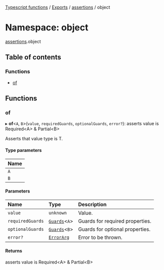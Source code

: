 [Typescript functions](../index.md) / [Exports](../modules.md) / [assertions](assertions.md) / object

# Namespace: object

[assertions](assertions.md).object

## Table of contents

### Functions

- [of](assertions.object.md#of)

## Functions

### of

▸ **of**<`A`, `B`\>(`value`, `requiredGuards`, `optionalGuards`, `error?`): asserts value is Required<A\> & Partial<B\>

Asserts that value type is T.

#### Type parameters

| Name |
| :------ |
| `A` |
| `B` |

#### Parameters

| Name | Type | Description |
| :------ | :------ | :------ |
| `value` | `unknown` | Value. |
| `requiredGuards` | [`Guards`](guards.md#guards)<`A`\> | Guards for required properties. |
| `optionalGuards` | [`Guards`](guards.md#guards)<`B`\> | Guards for optional properties. |
| `error?` | [`ErrorArg`](assertions.md#errorarg) | Error to be thrown. |

#### Returns

asserts value is Required<A\> & Partial<B\>
